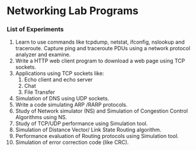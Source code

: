 # Networking Lab Programs

### List of Experiments

1. Learn to use commands like tcpdump, netstat, ifconfig, nslookup and traceroute. Capture ping and traceroute PDUs using a network protocol analyzer and examine.
2. Write a HTTP web client program to download a web page using TCP sockets.
3. Applications using TCP sockets like:
   1. Echo client and echo server
   2. Chat
   3. File Transfer
4. Simulation of DNS using UDP sockets.
5. Write a code simulating ARP /RARP protocols.
6. Study of Network simulator (NS) and Simulation of Congestion Control Algorithms using NS.
7. Study of TCP/UDP performance using Simulation tool.
8. Simulation of Distance Vector/ Link State Routing algorithm.
9. Performance evaluation of Routing protocols using Simulation tool.
10. Simulation of error correction code (like CRC).
